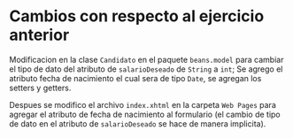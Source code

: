 # Cambios con respecto al ejercicio anterior

Modificacion en la clase `Candidato` en el paquete `beans.model` para cambiar el tipo de
dato del atributo de `salarioDeseado` de `String` a `int`; Se agrego el atributo
fecha de nacimiento el cual sera de tipo `Date`, se agregan los setters y getters.

Despues se modifico el archivo `index.xhtml` en la carpeta `Web Pages` para agregar el
atributo de fecha de nacimiento al formulario (el cambio de tipo de dato en el atributo
de `salarioDeseado` se hace de manera implicita).
